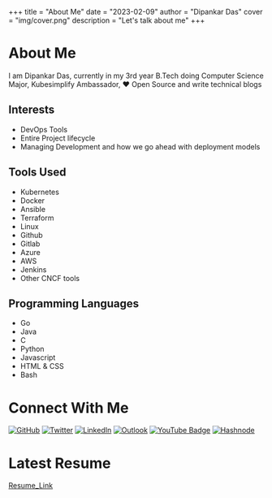 
+++
title = "About Me"
date = "2023-02-09"
author = "Dipankar Das"
cover = "img/cover.png"
description = "Let's talk about me"
+++

# About Me
I am Dipankar Das, currently in my 3rd year B.Tech doing Computer Science Major, Kubesimplify Ambassador, ♥️ Open Source and write technical blogs

## Interests
- DevOps Tools
- Entire Project lifecycle
- Managing Development and how we go ahead with deployment models

## Tools Used
- Kubernetes
- Docker
- Ansible
- Terraform
- Linux
- Github
- Gitlab
- Azure
- AWS
- Jenkins
- Other CNCF tools

## Programming Languages
- Go
- Java
- C
- Python
- Javascript
- HTML & CSS
- Bash


# Connect With Me

[![GitHub](https://img.shields.io/badge/github-%23121011.svg?style=for-the-badge&logo=github&logoColor=white)](https://github.com/dipankardas011)
[![Twitter](https://img.shields.io/badge/DipankarDas011-%231DA1F2.svg?style=for-the-badge&logo=Twitter&logoColor=white)](https://twitter.com/DipankarDas011)
[![LinkedIn](https://img.shields.io/badge/linkedin-%230077B5.svg?style=for-the-badge&logo=linkedin&logoColor=white)](https://www.linkedin.com/in/dipankar-das-1324b6206/)
[![Outlook](https://img.shields.io/badge/Microsoft_Outlook-0078D4?style=for-the-badge&logo=microsoft-outlook&logoColor=white)](mailto:dipsonu10@hotmail.com)
[![YouTube Badge](https://img.shields.io/badge/YouTube-FF0000?style=for-the-badge&logo=youtube&logoColor=white)](https://www.youtube.com/channel/UCoLkuTgWPsQSeh0BhDFgXVw)
[![Hashnode](https://img.shields.io/badge/Hashnode-2962FF?style=for-the-badge&logo=hashnode&logoColor=white)](https://dipankardas011.hashnode.dev/)

# Latest Resume

[Resume_Link](https://raw.githubusercontent.com/dipankardas011/dipankardas011/main/Resume.pdf)

